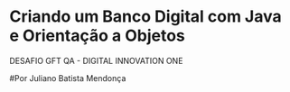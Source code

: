 # Criando um Banco Digital com Java e Orientação a Objetos

DESAFIO GFT QA - DIGITAL INNOVATION ONE

#Por Juliano Batista Mendonça

